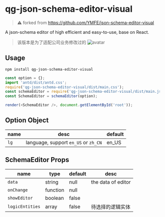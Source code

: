 # qg-json-schema-editor-visual

> :warning: forked from https://github.com/YMFE/json-schema-editor-visual

A json-schema editor of high efficient and easy-to-use, base on React.

> 该版本是为了适配公司业务修改过的
> ![avatar](json-schema-editor-visual.jpg)

## Usage

```
npm install qg-json-schema-editor-visual
```

```js
const option = {};
import 'antd/dist/antd.css';
require('qg-json-schema-editor-visual/dist/main.css');
const schemaEditor = require('qg-json-schema-editor-visual/dist/main.js');
const SchemaEditor = schemaEditor(option);

render(<SchemaEditor />, document.getElementById('root'));
```

## Option Object

| name | desc                                 | default |
| ---- | ------------------------------------ | ------- |
| `lg` | language, support `en_US` or `zh_CN` | en_US   |

## SchemaEditor Props

| name            | type     | default | desc               |
| --------------- | -------- | ------- | ------------------ |
| `data`          | string   | null    | the data of editor |
| `onChange`      | function | null    |
| `showEditor`    | boolean  | false   |
| `logicEntities` | array    | false   | 待选择的逻辑实体   |
